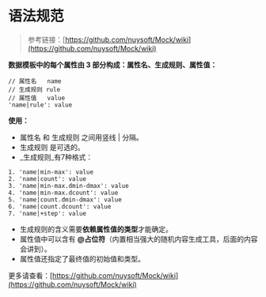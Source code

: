 # 语法规范

> 参考链接：[https://github.com/nuysoft/Mock/wiki](https://github.com/nuysoft/Mock/wiki)

**数据模板中的每个属性由 3 部分构成：属性名、生成规则、属性值：**

```
// 属性名   name
// 生成规则 rule
// 属性值   value
'name|rule': value
```

**使用：**

* 属性名 和 生成规则 之间用竖线 \| 分隔。
* 生成规则 是可选的。
* _生成规则_有7种格式：

```
1. 'name|min-max': value
2. 'name|count': value
3. 'name|min-max.dmin-dmax': value
4. 'name|min-max.dcount': value
5. 'name|count.dmin-dmax': value
6. 'name|count.dcount': value
7. 'name|+step': value
```

* 生成规则的含义需要**依赖属性值的类型**才能确定。
* 属性值中可以含有 **@占位符**（内置相当强大的随机内容生成工具，后面的内容会讲到）。
* 属性值还指定了最终值的初始值和类型。

更多请查看：[https://github.com/nuysoft/Mock/wiki](https://github.com/nuysoft/Mock/wiki)

